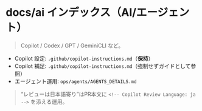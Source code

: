 # docs/ai インデックス（AI/エージェント）

> Copilot / Codex / GPT / GeminiCLI など。

- Copilot 設定: `.github/copilot-instructions.md`（**保持**）
- Copilot 補足: `.github/copilot-instructions.md`（強制せずガイドとして参照）
- エージェント運用: `ops/agents/AGENTS_DETAILS.md`

> “レビューは日本語寄り”はPR本文に `<!-- Copilot Review Language: ja -->` を添える運用。
